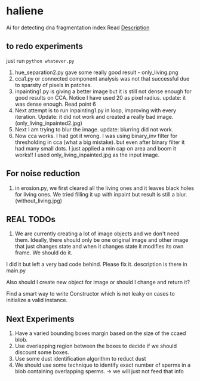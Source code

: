 # haliene
Ai for detecting dna fragmentation index
Read [Description](https://docs.google.com/document/d/15j_eyn2HjsExRnaAI5P5XI6o7diaMpwqSwyKG90_V_o/edit?usp=sharing)

## to redo experiments

just run `python whatever.py`

1. hue_separation2.py gave some really good result - only_living.png
2. cca1.py or connected component analysis was not that successful due to sparsity of pixels in patches. 
3. inpainting1.py is giving a better image but it is still not dense enough for good results on CCA. Notice I have used 20 as pixel radius. update: it was dense enough. Read point 6 
4. Next attempt is to run inpainting1.py in loop, improving with every iteration. Update: it did not work and created a really bad image. (only_living_inpainted2.jpg)
5. Next I am trying to blur the image. update: blurring did not work.
6. Now cca works. I had got it wrong. I was using binary_inv filter for thresholding in cca (what a big mistake). but even after binary filter it had many small dots. I just applied a min cap on area and boom it works!! I used only_living_inpainted.jpg as the input image.


## For noise reduction

1. in erosion.py, we first cleared all the living ones and it leaves black holes for living ones. We tried filling it up with inpaint but result is still a blur. (without_living.jpg) 



## REAL TODOs

1. We are currently creating a lot of image objects and we don't need them. Ideally, there should only be one original image and other image that just changes state and when it changes state it modifies its own frame. We should do it. 

I did it but left a very bad code behind. Please fix it. description is there in main.py

Also should I create new object for image or should I change and return it?

Find a smart way to write Constructor which is not leaky on cases to initialize a valid instance. 


## Next Experiments

1. Have a varied bounding boxes margin based on the size of the ccaed blob. 
2. Use overlapping region between the boxes to decide if we should discount some boxes.
3. Use some dust identification algorithm to reduct dust
4. We should use some technique to identify exact number of sperms in a blob containing overlapping sperms. -> we will just not feed that info
